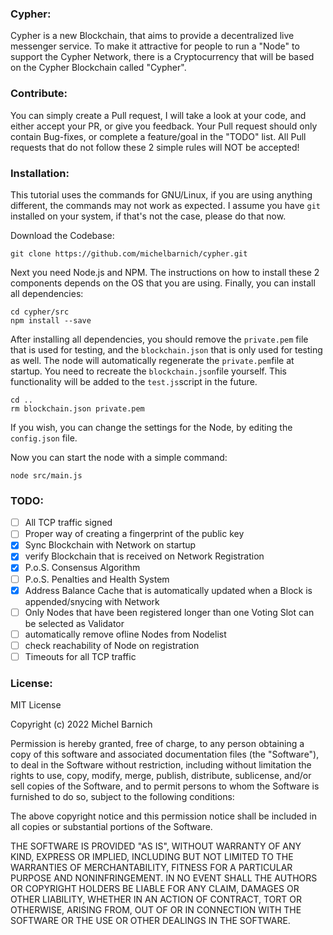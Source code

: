 ### Cypher:
Cypher is a new Blockchain, that aims to provide a decentralized live messenger service. To make it attractive for people to run a "Node" to support the Cypher Network, there is a Cryptocurrency that will be based on the Cypher Blockchain called "Cypher".

### Contribute:
You can simply create a Pull request, I will take a look at your code, and either accept your PR, or give you feedback. Your Pull request should only contain Bug-fixes, or complete a feature/goal in the "TODO" list. All Pull requests that do not follow these 2 simple rules will NOT be accepted!

### Installation:
This tutorial uses the commands for GNU/Linux, if you are using anything different, the commands may not work as expected. I assume you have ```git``` installed on your system, if that's not the case, please do that now.

Download the Codebase:
```
git clone https://github.com/michelbarnich/cypher.git
```

Next you need Node.js and NPM. The instructions on how to install these 2 components depends on the OS that you are using.
Finally, you can install all dependencies:
```
cd cypher/src
npm install --save
```

After installing all dependencies, you should remove the ```private.pem``` file that is used for testing, and the ```blockchain.json``` that is only used for testing as well. The node will automatically regenerate the ```private.pem```file at startup. You need to recreate the ```blockchain.json```file yourself. This functionality will be added to the ```test.js```script in the future.
```
cd ..
rm blockchain.json private.pem
```

If you wish, you can change the settings for the Node, by editing the ```config.json``` file.

Now you can start the node with a simple command:
```
node src/main.js
```

### TODO:
- [ ] All TCP traffic signed
- [ ] Proper way of creating a fingerprint of the public key
- [x] Sync Blockchain with Network on startup
- [x] verify Blockchain that is received on Network Registration
- [x] P.o.S. Consensus Algorithm
- [ ] P.o.S. Penalties and Health System
- [x] Address Balance Cache that is automatically updated when a Block is appended/snycing with Network
- [ ] Only Nodes that have been registered longer than one Voting Slot can be selected as Validator
- [ ] automatically remove ofline Nodes from Nodelist
- [ ] check reachability of Node on registration
- [ ] Timeouts for all TCP traffic

### License: 
MIT License

Copyright (c) 2022 Michel Barnich

Permission is hereby granted, free of charge, to any person obtaining a copy
of this software and associated documentation files (the "Software"), to deal
in the Software without restriction, including without limitation the rights
to use, copy, modify, merge, publish, distribute, sublicense, and/or sell
copies of the Software, and to permit persons to whom the Software is
furnished to do so, subject to the following conditions:

The above copyright notice and this permission notice shall be included in all
copies or substantial portions of the Software.

THE SOFTWARE IS PROVIDED "AS IS", WITHOUT WARRANTY OF ANY KIND, EXPRESS OR
IMPLIED, INCLUDING BUT NOT LIMITED TO THE WARRANTIES OF MERCHANTABILITY,
FITNESS FOR A PARTICULAR PURPOSE AND NONINFRINGEMENT. IN NO EVENT SHALL THE
AUTHORS OR COPYRIGHT HOLDERS BE LIABLE FOR ANY CLAIM, DAMAGES OR OTHER
LIABILITY, WHETHER IN AN ACTION OF CONTRACT, TORT OR OTHERWISE, ARISING FROM,
OUT OF OR IN CONNECTION WITH THE SOFTWARE OR THE USE OR OTHER DEALINGS IN THE
SOFTWARE.
